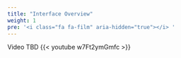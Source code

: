 ```yaml
---
title: "Interface Overview"
weight: 1
pre: '<i class="fa fa-film" aria-hidden="true"></i> '
---
```


Video TBD
{{< youtube w7Ft2ymGmfc >}}
